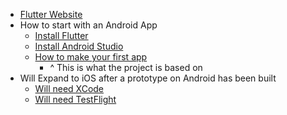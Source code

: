 - [Flutter Website](https://flutter.dev/)
- How to start with an Android App
    - [Install Flutter](https://docs.flutter.dev/get-started/install/windows/mobile)
    - [Install Android Studio](https://developer.android.com/studio)
    - [How to make your first app](https://codelabs.developers.google.com/codelabs/flutter-codelab-first)
      - ^ This is what the project is based on
- Will Expand to iOS after a prototype on Android has been built
    - [Will need XCode](https://developer.apple.com/xcode/)
    - [Will need TestFlight](https://developer.apple.com/testflight/)
